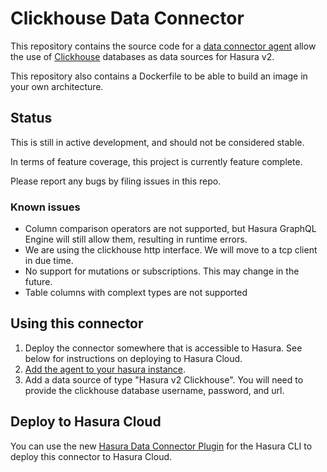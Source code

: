 # Clickhouse Data Connector

This repository contains the source code for a
[data connector agent](https://github.com/hasura/graphql-engine/blob/master/dc-agents/README.md) allow the use of [Clickhouse](https://clickhouse.com/) databases as data sources for Hasura v2.

This repository also contains a Dockerfile to be able to build an image in your own architecture.

## Status

This is still in active development, and should not be considered stable.

In terms of feature coverage, this project is currently feature complete.

Please report any bugs by filing issues in this repo.

### Known issues

- Column comparison operators are not supported, but Hasura GraphQL Engine will still allow them, resulting in runtime errors.
- We are using the clickhouse http interface. We will move to a tcp client in due time.
- No support for mutations or subscriptions. This may change in the future.
- Table columns with complext types are not supported

## Using this connector

1. Deploy the connector somewhere that is accessible to Hasura. See below for instructions on deploying to Hasura Cloud.
2. [Add the agent to your hasura instance](https://hasura.io/docs/latest/databases/data-connectors/#adding-hasura-graphql-data-connector-agent-to-metadata).
3. Add a data source of type "Hasura v2 Clickhouse". You will need to provide the clickhouse database username, password, and url.

## Deploy to Hasura Cloud

You can use the new [Hasura Data Connector Plugin](https://hasura.io/docs/latest/hasura-cli/connector-plugin/) for the
Hasura CLI to deploy this connector to Hasura Cloud.
